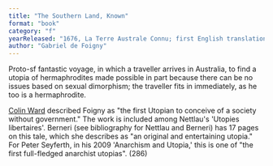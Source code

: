 ```yaml
---
title: "The Southern Land, Known"
format: "book"
category: "f"
yearReleased: "1676, La Terre Australe Connu; first English translation 1693"
author: "Gabriel de Foigny"
---
```

 Proto-sf fantastic voyage, in which a traveller arrives in Australia, to find a utopia of hermaphrodites made possible in part because there can be no issues based on sexual dimorphism; the traveller fits in immediately, as he too is a  hermaphrodite.

 <a href="http://unesdoc.unesco.org/images/0008/000877/087746eo.pdf">Colin Ward</a> described Foigny as "the first Utopian to conceive of a society without government." The work is included among Nettlau's 'Utopies libertaires'. Berneri (see bibliography for Nettlau and Berneri) has 17 pages on this tale, which she describes as "an original and entertaining utopia." For Peter Seyferth, in his 2009 'Anarchism and Utopia,' this is one of "the first full-fledged anarchist utopias". (286)


